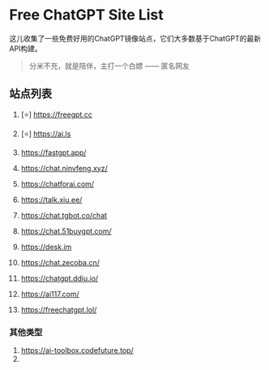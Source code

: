 # Free ChatGPT Site List

这儿收集了一些免费好用的ChatGPT镜像站点，它们大多数基于ChatGPT的最新API构建。

>分米不充，就是陪伴，主打一个白嫖 —— 匿名网友

## 站点列表

1. [⭐] https://freegpt.cc 

2. [⭐] https://ai.ls

3. https://fastgpt.app/

4. https://chat.ninvfeng.xyz/

5. https://chatforai.com/

6. https://talk.xiu.ee/

7. https://chat.tgbot.co/chat

8. https://chat.51buygpt.com/

9. https://desk.im

10. https://chat.zecoba.cn/

11. https://chatgpt.ddiu.io/

12. https://ai117.com/

13. https://freechatgpt.lol/


### 其他类型

1. https://ai-toolbox.codefuture.top/
2. 